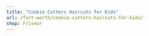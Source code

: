 ```yaml
---
title: "Cookie Cutters Haircuts for Kids"
url: /fort-worth/cookie-cutters-haircuts-for-kids/
shop: Friseur
---
```

